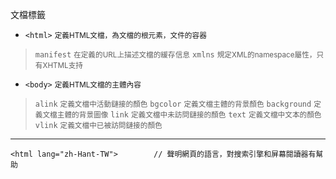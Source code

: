 文檔標籤
- `<html>` <small>定義HTML文檔，為文檔的根元素，文件的容器</small>

>`manifest` <small>在定義的URL上描述文檔的緩存信息</small>
>`xmlns` <small>規定XML的namespace屬性，只有XHTML支持</small>
- `<body>` <small>定義HTML文檔的主體內容</small>

>`alink` <small>定義文檔中活動鏈接的顏色</small>
>`bgcolor` <small>定義文檔主體的背景顏色</small>
>`background` <small>定義文檔主體的背景圖像</small>
>`link` <small>定義文檔中未訪問鏈接的顏色</small>
>`text` <small>定義文檔中文本的顏色</small>
>`vlink` <small>定義文檔中已被訪問鏈接的顏色</small>

---

```
<html lang="zh-Hant-TW">		// 聲明網頁的語言，對搜索引擎和屏幕閱讀器有幫助
```